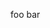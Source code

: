 <span class="forbidden">foo</span>
<span class="p">bar</span>

<img class="forbidden">
<img class="align-left">
